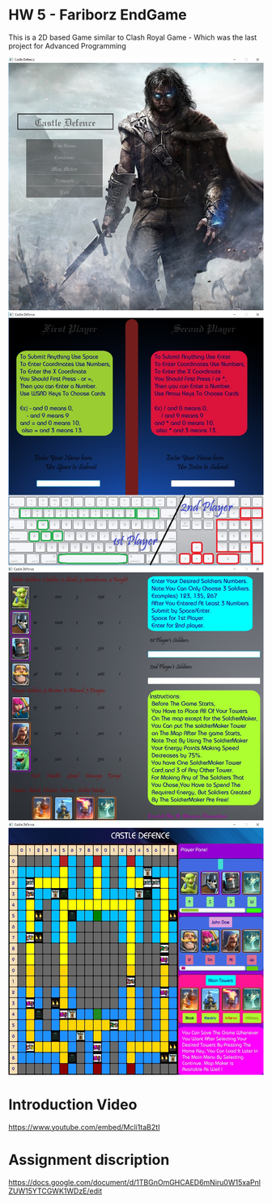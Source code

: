 # HW 5 - Fariborz EndGame

This is a 2D based Game similar to Clash Royal Game - Which was the last project for Advanced Programming


<img src="https://github.com/shayandaneshvar/Castle-Defence---Advanced-Programming-Final-Project/blob/master/src/p1.jpg?raw=true" alt="MAIN">

<img src="https://github.com/shayandaneshvar/Castle-Defence---Advanced-Programming-Final-Project/blob/master/src/p2.jpg?raw=true" alt="MAIN">

<img src="https://github.com/shayandaneshvar/Castle-Defence---Advanced-Programming-Final-Project/blob/master/src/p3.jpg?raw=true" alt="MAIN">

<img src="https://github.com/shayandaneshvar/Castle-Defence---Advanced-Programming-Final-Project/blob/master/src/p4.jpg?raw=true" alt="MAIN">

# Introduction Video

https://www.youtube.com/embed/Mcli1taB2tI

# Assignment discription


https://docs.google.com/document/d/1TBGnOmGHCAED6mNiru0W15xaPnlZUW15YTCGWK1WDzE/edit
